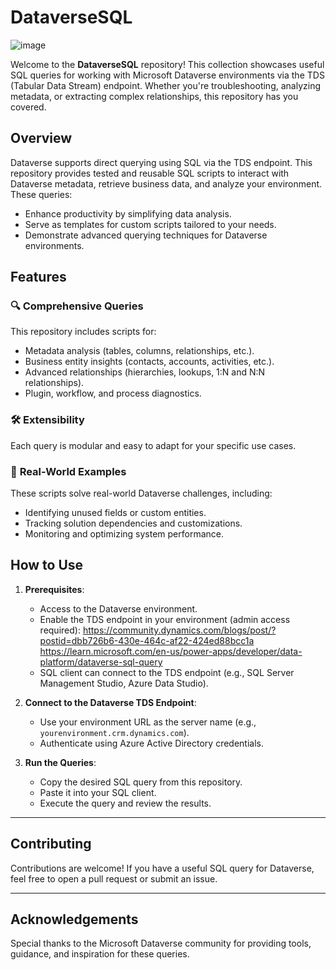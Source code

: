 # **DataverseSQL**

![image](https://github.com/DynamicSadFun/DataverseSQL/assets/86048404/b9ba5e24-04cb-4a9b-a4fc-02e2353f058c)

Welcome to the **DataverseSQL** repository! This collection showcases useful SQL queries for working with Microsoft Dataverse environments via the TDS (Tabular Data Stream) endpoint. Whether you're troubleshooting, analyzing metadata, or extracting complex relationships, this repository has you covered.

## **Overview**

Dataverse supports direct querying using SQL via the TDS endpoint. This repository provides tested and reusable SQL scripts to interact with Dataverse metadata, retrieve business data, and analyze your environment.
These queries:
- Enhance productivity by simplifying data analysis.
- Serve as templates for custom scripts tailored to your needs.
- Demonstrate advanced querying techniques for Dataverse environments.

## **Features**

### 🔍 **Comprehensive Queries**
This repository includes scripts for:
- Metadata analysis (tables, columns, relationships, etc.).
- Business entity insights (contacts, accounts, activities, etc.).
- Advanced relationships (hierarchies, lookups, 1:N and N:N relationships).
- Plugin, workflow, and process diagnostics.

### 🛠️ **Extensibility**
Each query is modular and easy to adapt for your specific use cases.

### 🚀 **Real-World Examples**
These scripts solve real-world Dataverse challenges, including:
- Identifying unused fields or custom entities.
- Tracking solution dependencies and customizations.
- Monitoring and optimizing system performance.

## **How to Use**
1. **Prerequisites**:
   - Access to the Dataverse environment.
   - Enable the TDS endpoint in your environment (admin access required):
      https://community.dynamics.com/blogs/post/?postid=dbb726b6-430e-464c-af22-424ed88bcc1a
      https://learn.microsoft.com/en-us/power-apps/developer/data-platform/dataverse-sql-query 
   - SQL client can connect to the TDS endpoint (e.g., SQL Server Management Studio, Azure Data Studio).

2. **Connect to the Dataverse TDS Endpoint**:
   - Use your environment URL as the server name (e.g., `yourenvironment.crm.dynamics.com`).
   - Authenticate using Azure Active Directory credentials.

3. **Run the Queries**:
   - Copy the desired SQL query from this repository.
   - Paste it into your SQL client.
   - Execute the query and review the results.

---

## **Contributing**

Contributions are welcome! If you have a useful SQL query for Dataverse, feel free to open a pull request or submit an issue.

---

## **Acknowledgements**

Special thanks to the Microsoft Dataverse community for providing tools, guidance, and inspiration for these queries.
